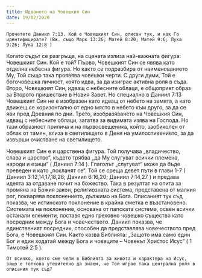 ```yaml
---
title: Идването на Човешкия Син
date: 19/02/2020
---
```


`Прочетете Даниил 7:13. Кой е Човешкият Син, описан тук, и как Го идентифицирате? (Вж. също Марк 13:26; Матей 8:20; Матей 9:6; Лука 9:26; Лука 12:8 )`

Когато съдът се разгръща, на сцената излиза най-важната фигура: Човешкият Син. Кой е той? Първо, Човешкият Син се явява като отделна небесна фигура. Но както се подразбира от наименованието Му, Той също така проявява човешки черти. С други думи, Той е богочовешка личност, която идва, за да изиграе активна роля в съда. Второ, Човешкият Син, идващ с небесните облаци, е общоприет образ за Второто пришествие в Новия Завет. Но специално в Даниил 7:13 Човешкият Син не е изобразен като идващ от небето на земята, а като движещ се хоризонтално от едно място в небето към друго, за да се яви пред Древния по дни. Трето, изобразяването на Човешкия Син, идващ с небесните облаци, загатва за видимата изява на Господа. Но тази образност прилича и на първосвещеника, който, заобиколен от облак от тамян, влиза в светилището в Деня на умилостивението, за да извърши очистване на светилището.

Човешкият Син е и царствена фигура. Той получава „владичество, слава и царство“, където трябва „да Му слугуват всички племена, народи и езици“ ( Даниил 7:14 ). Глаголът „слугуват“ може да бъде преведен и като „покланят се“. Той се среща девет пъти в глави 1-7 ( Даниил 3:12,14,17,18,28; Даниил 6:16,20; Даниил 7:14,27 ) и предава идеята за отдаване почит на божество. Така в резултат на опита за промяна на Божия закон, религиозната система, представена от малкия рог, покварява поклонението, дължимо на Бога. Описаният тук съд показва, че истинското поклонение в крайна сметка е възстановено. Системата на поклонение, основана от папската система, освен всички останали елементи, поставя едно греховно човешко същество като посредник между Бога и човечеството. Даниил показва, че единственият посредник, способен да представлява човечеството пред Бога, е Човешкият Син. Както казва Библията: „Защото има само един Бог и един ходатай между Бога и човеците – Човекът Христос Исус“ ( 1 Тимотей 2:5 ).

`От всичко, което сме чели в Библията за живота и характера на Исус, защо е толкова утешително да знаем, че Той играе така централна роля в описания тук съд?`